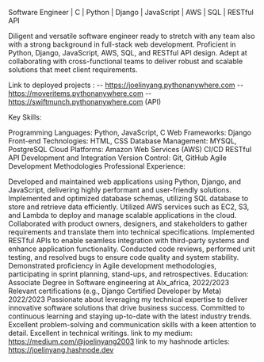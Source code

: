  Software Engineer | C | Python | Django | JavaScript | AWS | SQL | RESTful API

Diligent and versatile software engineer ready to stretch with any team also with a strong background in full-stack web development. Proficient in Python, Django, JavaScript, AWS, SQL, and RESTful API design. Adept at collaborating with cross-functional teams to deliver robust and scalable solutions that meet client requirements.

Link to deployed projects : 
-- https://joelinyang.pythonanywhere.com
-- https://moveritems.pythonanywhere.com
-- https://swiftmunch.pythonanywhere.com (API)

Key Skills:

Programming Languages: Python, JavaScript, C
Web Frameworks: Django
Front-end Technologies: HTML, CSS
Database Management: MYSQL, PostgreSQL
Cloud Platforms: Amazon Web Services (AWS)
CI/CD
RESTful API Development and Integration
Version Control: Git, GitHub
Agile Development Methodologies
Professional Experience:

Developed and maintained web applications using Python, Django, and JavaScript, delivering highly performant and user-friendly solutions.
Implemented and optimized database schemas, utilizing SQL database to store and retrieve data efficiently.
Utilized AWS services such as EC2, S3, and Lambda to deploy and manage scalable applications in the cloud.
Collaborated with product owners, designers, and stakeholders to gather requirements and translate them into technical specifications.
Implemented RESTful APIs to enable seamless integration with third-party systems and enhance application functionality.
Conducted code reviews, performed unit testing, and resolved bugs to ensure code quality and system stability.
Demonstrated proficiency in Agile development methodologies, participating in sprint planning, stand-ups, and retrospectives.
Education:
Associate Degree in Software engineering at Alx_africa, 2022/2023
Relevant certifications (e.g., Django Certified Developer by Meta) 2022/2023
Passionate about leveraging my technical expertise to deliver innovative software solutions that drive business success. Committed to continuous learning and staying up-to-date with the latest industry trends. Excellent problem-solving and communication skills with a keen attention to detail.
Excellent in technical writings.
link to my medium: https://medium.com/@joelinyang2003
link to my hashnode articles:
https://joelinyang.hashnode.dev



<!---
JoelInyang/JoelInyang is a ✨ special ✨ repository because its `README.md` (this file) appears on your GitHub profile.
You can click the Preview link to take a look at your changes.
--->

